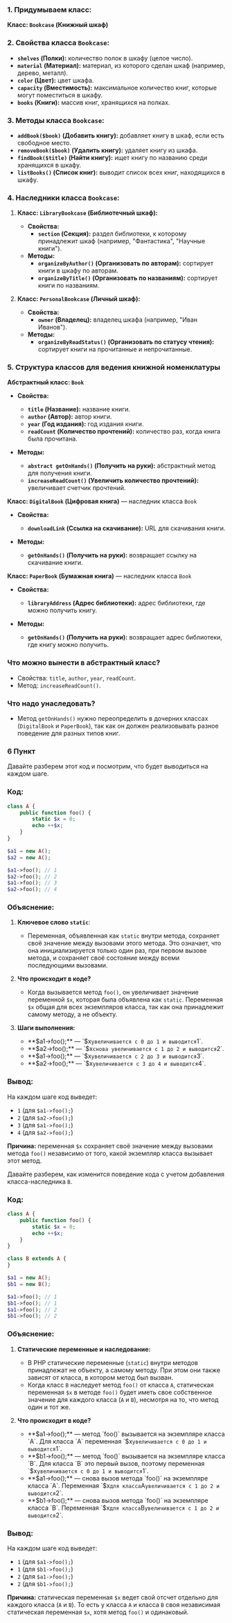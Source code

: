 ### 1. Придумываем класс: 

**Класс: `Bookcase` (Книжный шкаф)**

### 2. Свойства класса `Bookcase`:

- **`shelves` (Полки):** количество полок в шкафу (целое число).
- **`material` (Материал):** материал, из которого сделан шкаф (например, дерево, металл).
- **`color` (Цвет):** цвет шкафа.
- **`capacity` (Вместимость):** максимальное количество книг, которые могут поместиться в шкафу.
- **`books` (Книги):** массив книг, хранящихся на полках.

### 3. Методы класса `Bookcase`:

- **`addBook($book)` (Добавить книгу):** добавляет книгу в шкаф, если есть свободное место.
- **`removeBook($book)` (Удалить книгу):** удаляет книгу из шкафа.
- **`findBook($title)` (Найти книгу):** ищет книгу по названию среди хранящихся в шкафу.
- **`listBooks()` (Список книг):** выводит список всех книг, находящихся в шкафу.

### 4. Наследники класса `Bookcase`:

1. **Класс: `LibraryBookcase` (Библиотечный шкаф):**
   - **Свойства:**
     - **`section` (Секция):** раздел библиотеки, к которому принадлежит шкаф (например, "Фантастика", "Научные книги").
   - **Методы:**
     - **`organizeByAuthor()` (Организовать по авторам):** сортирует книги в шкафу по авторам.
     - **`organizeByTitle()` (Организовать по названиям):** сортирует книги по названиям.

2. **Класс: `PersonalBookcase` (Личный шкаф):**
   - **Свойства:**
     - **`owner` (Владелец):** владелец шкафа (например, "Иван Иванов").
   - **Методы:**
     - **`organizeByReadStatus()` (Организовать по статусу чтения):** сортирует книги на прочитанные и непрочитанные.

### 5. Структура классов для ведения книжной номенклатуры

**Абстрактный класс: `Book`**

- **Свойства:**
  - **`title` (Название):** название книги.
  - **`author` (Автор):** автор книги.
  - **`year` (Год издания):** год издания книги.
  - **`readCount` (Количество прочтений):** количество раз, когда книга была прочитана.

- **Методы:**
  - **`abstract getOnHands()` (Получить на руки):** абстрактный метод для получения книги.
  - **`increaseReadCount()` (Увеличить количество прочтений):** увеличивает счетчик прочтений.

**Класс: `DigitalBook` (Цифровая книга)** — наследник класса `Book`

- **Свойства:**
  - **`downloadLink` (Ссылка на скачивание):** URL для скачивания книги.
  
- **Методы:**
  - **`getOnHands()` (Получить на руки):** возвращает ссылку на скачивание книги.

**Класс: `PaperBook` (Бумажная книга)** — наследник класса `Book`

- **Свойства:**
  - **`libraryAddress` (Адрес библиотеки):** адрес библиотеки, где можно получить книгу.

- **Методы:**
  - **`getOnHands()` (Получить на руки):** возвращает адрес библиотеки, где книгу можно получить.

### Что можно вынести в абстрактный класс?

- Свойства: `title`, `author`, `year`, `readCount`.
- Метод: `increaseReadCount()`.

### Что надо унаследовать?

- Метод `getOnHands()` нужно переопределить в дочерних классах (`DigitalBook` и `PaperBook`), так как он должен реализовывать разное поведение для разных типов книг.

### 6 Пункт
 
Давайте разберем этот код и посмотрим, что будет выводиться на каждом шаге.

### Код:

```php
class A {
    public function foo() {
        static $x = 0;
        echo ++$x;
    }
}

$a1 = new A();
$a2 = new A();

$a1->foo(); // 1
$a2->foo(); // 2
$a1->foo(); // 3
$a2->foo(); // 4
```

### Объяснение:

1. **Ключевое слово `static`**:
    - Переменная, объявленная как `static` внутри метода, сохраняет своё значение между вызовами этого метода. Это означает, что она инициализируется только один раз, при первом вызове метода, и сохраняет своё состояние между всеми последующими вызовами.

2. **Что происходит в коде?**
    - Когда вызывается метод `foo()`, он увеличивает значение переменной `$x`, которая была объявлена как `static`. Переменная `$x` общая для всех экземпляров класса, так как она принадлежит самому методу, а не объекту.

3. **Шаги выполнения:**
    - **$a1->foo();** — `$x` увеличивается с 0 до 1 и выводится `1`.
    - **$a2->foo();** — `$x` снова увеличивается с 1 до 2 и выводится `2`.
    - **$a1->foo();** — `$x` увеличивается с 2 до 3 и выводится `3`.
    - **$a2->foo();** — `$x` увеличивается с 3 до 4 и выводится `4`.

### Вывод:

На каждом шаге код выведет:

- `1` (для `$a1->foo();`)
- `2` (для `$a2->foo();`)
- `3` (для `$a1->foo();`)
- `4` (для `$a2->foo();`)

**Причина:** переменная `$x` сохраняет своё значение между вызовами метода `foo()` независимо от того, какой экземпляр класса вызывает этот метод.

Давайте разберем, как изменится поведение кода с учетом добавления класса-наследника `B`.

### Код:

```php
class A {
    public function foo() {
        static $x = 0;
        echo ++$x;
    }
}

class B extends A {
}

$a1 = new A();
$b1 = new B();

$a1->foo(); // 1
$b1->foo(); // 1
$a1->foo(); // 2
$b1->foo(); // 2
```

### Объяснение:

1. **Статические переменные и наследование:**
   - В PHP статические переменные (`static`) внутри методов принадлежат не объекту, а самому методу. При этом они также зависят от класса, в котором метод был вызван.
   - Когда класс `B` наследует метод `foo()` от класса `A`, статическая переменная `$x` в методе `foo()` будет иметь свое собственное значение для каждого класса (`A` и `B`), несмотря на то, что метод один и тот же.

2. **Что происходит в коде?**
   - **$a1->foo();** — метод `foo()` вызывается на экземпляре класса `A`. Для класса `A` переменная `$x` увеличивается с 0 до 1 и выводится `1`.
   - **$b1->foo();** — метод `foo()` вызывается на экземпляре класса `B`. Для класса `B` это первый вызов, поэтому переменная `$x` увеличивается с 0 до 1 и выводится `1`.
   - **$a1->foo();** — снова вызов метода `foo()` на экземпляре класса `A`. Переменная `$x` для класса `A` увеличивается с 1 до 2 и выводится `2`.
   - **$b1->foo();** — снова вызов метода `foo()` на экземпляре класса `B`. Переменная `$x` для класса `B` увеличивается с 1 до 2 и выводится `2`.

### Вывод:

На каждом шаге код выведет:

- `1` (для `$a1->foo();`)
- `1` (для `$b1->foo();`)
- `2` (для `$a1->foo();`)
- `2` (для `$b1->foo();`)

**Причина:** статическая переменная `$x` ведет свой отсчет отдельно для каждого класса (`A` и `B`). То есть у класса `A` и класса `B` своя независимая статическая переменная `$x`, хотя метод `foo()` и одинаковый.